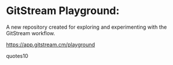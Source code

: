 # GitStream Playground:

A new repository created for exploring and experimenting with the GitStream workflow.

https://app.gitstream.cm/playground

quotes10
